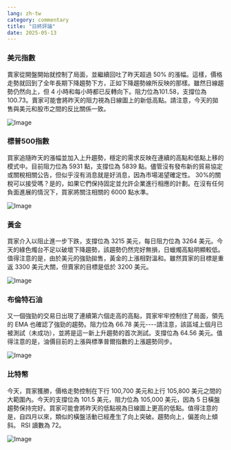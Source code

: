 ```yaml
---
lang: zh-tw
category: commentary
title: "日終評論"
date: 2025-05-13
---
```


### 美元指數

賣家從開盤開始就控制了局面，並繼續回吐了昨天超過 50% 的漲幅。這樣，價格走勢就回到了全年長期下降趨勢下方，正如下降趨勢線所反映的那樣。雖然日線趨勢仍然向上，但 4 小時和每小時都已反轉向下。阻力位為101.58，支撐位為100.73。賣家可能會將昨天的阻力視為日線圖上的新低高點。請注意，今天的拋售與美元和股市之間的反比關係一致。

![Image](https://markleighedu.github.io/img/May-2025/13-May-2025/usdindex.jpg)

### 標普500指數

買家追隨昨天的漲幅並加入上升趨勢，穩定的需求反映在連續的高點和低點上移的模式中。目前阻力位為 5931 點，支撐位為 5839 點。儘管沒有發布新的貿易協定或關稅相關公告，但似乎沒有消息就是好消息，因為市場渴望確定性。 30%的關稅可以接受嗎？是的，如果它們保持固定並允許企業進行相應的計劃。在沒有任何負面進展的情況下，買家將關注相關的 6000 點水準。

![Image](https://markleighedu.github.io/img/May-2025/13-May-2025/sp500.jpg)

### 黃金

買家介入以阻止進一步下跌，支撐位為 3215 美元，每日阻力位為 3264 美元。今天的綠色燭台不足以破壞下降趨勢，該趨勢仍然完好無損，日蠟燭高點明顯較低。值得注意的是，由於美元的強勁拋售，黃金的上漲相對溫和。雖然買家的目標是重返 3300 美元大關，但賣家的目標是低於 3200 美元。

![Image](https://markleighedu.github.io/img/May-2025/13-May-2025/gold.jpg)

### 布倫特石油

又一個強勁的交易日出現了連續第六個走高的高點，買家牢牢控制住了局面，領先的 EMA 也確認了強勁的趨勢。阻力位為 66.78 美元----請注意，該區域上個月已被測試（未成功），並將是這一新上升趨勢的首次測試。支撐位為 64.56 美元。值得注意的是，油價目前的上漲與標準普爾指數的上漲趨勢同步。 

![Image](https://markleighedu.github.io/img/May-2025/13-May-2025/brentoil.jpg)

### 比特幣

今天，買家獲勝，價格走勢控制在下行 100,700 美元和上行 105,800 美元之間的大範圍內。今天的支撐位為 101.5 美元，阻力位為 105,000 美元，因為 5 日橫盤趨勢保持完好。買家可能會將昨天的低點視為日線圖上更高的低點。值得注意的是，自四月以來，類似的橫盤活動已經產生了向上突破。趨勢向上，偏差向上傾斜。 RSI 讀數為 72。 

![Image](https://markleighedu.github.io/img/May-2025/13-May-2025/bitcoin.jpg)

